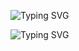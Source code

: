 
![Typing SVG](https://readme-typing-svg.demolab.com?font=Rubik&pause=1000&width=435&lines=quan1am.;The+coolest+person+on+the+internet.+%F0%9F%98%8E;Fixing+bugs+since+2020!+%F0%9F%90%9B;Working+on+Fluid+Client!)

![Typing SVG](https://readme-typing-svg.demolab.com?font=Rubik&pause=1000&width=435&lines=Reach+me+via.;Twitter+%3A+Quantam_;Discord+%3A+quan1am.xoxo)


